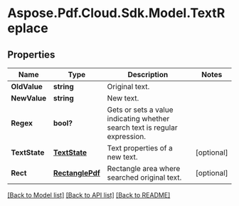 # Aspose.Pdf.Cloud.Sdk.Model.TextReplace
## Properties

Name | Type | Description | Notes
------------ | ------------- | ------------- | -------------
**OldValue** | **string** | Original text. | 
**NewValue** | **string** | New text. | 
**Regex** | **bool?** | Gets or sets a value indicating whether search text is regular expression. | 
**TextState** | [**TextState**](TextState.md) | Text properties of a new text. | [optional] 
**Rect** | [**RectanglePdf**](RectanglePdf.md) | Rectangle area where searched original text. | [optional] 

[[Back to Model list]](../README.md#documentation-for-models) [[Back to API list]](../README.md#documentation-for-api-endpoints) [[Back to README]](../README.md)

